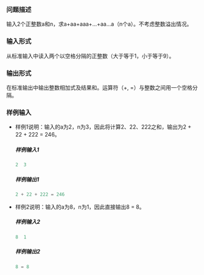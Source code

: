 ### 问题描述
输⼊2个正整数a和n，求a+aa+aaa+...+aa...a（n个a）。不考虑整数溢出情况。
### 输⼊形式
从标准输⼊中读⼊两个以空格分隔的正整数（⼤于等于1，⼩于等于9）。
### 输出形式
在标准输出中输出整数相加式及结果和。运算符（+, =）与整数之间⽤⼀个空格分隔。

### 样例输入
- 样例1说明：输⼊的a为2，n为3，因此将计算2、22、222之和，输出为2 + 22 + 222 = 246。
    ##### 样例输⼊1
    ```java
    2  3
    ```
    ##### 样例输出1
    ```java
    2 + 22 + 222 = 246
    ```

- 样例2说明：输⼊的a为8，n为1，因此直接输出8 = 8。
    ##### 样例输⼊2
    ```java
    8  1
    ```
    ##### 样例输出2
    ```java
    8 = 8
    ```
